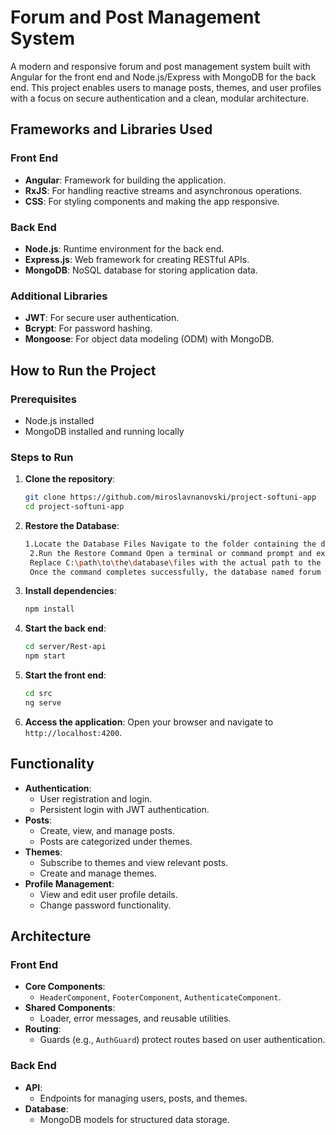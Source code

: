 # Forum and Post Management System

A modern and responsive forum and post management system built with Angular for the front end and Node.js/Express with MongoDB for the back end. This project enables users to manage posts, themes, and user profiles with a focus on secure authentication and a clean, modular architecture.

## Frameworks and Libraries Used

### Front End
- **Angular**: Framework for building the application.
- **RxJS**: For handling reactive streams and asynchronous operations.
- **CSS**: For styling components and making the app responsive.

### Back End
- **Node.js**: Runtime environment for the back end.
- **Express.js**: Web framework for creating RESTful APIs.
- **MongoDB**: NoSQL database for storing application data.

### Additional Libraries
- **JWT**: For secure user authentication.
- **Bcrypt**: For password hashing.
- **Mongoose**: For object data modeling (ODM) with MongoDB.

## How to Run the Project

### Prerequisites
- Node.js installed
- MongoDB installed and running locally

### Steps to Run

1. **Clone the repository**:
   ```bash
   git clone https://github.com/miroslavnanovski/project-softuni-app
   cd project-softuni-app
   ```
2. **Restore the Database**:
   ```bash
   1.Locate the Database Files Navigate to the folder containing the database dump files: server/resources/forum.
    2.Run the Restore Command Open a terminal or command prompt and execute the following command:mongorestore -d forum C:\path\to\the\database\files <- (example path) 
    Replace C:\path\to\the\database\files with the actual path to the folder where the database files are located.
    Once the command completes successfully, the database named forum will be restored and ready for use by the application
   ```

3. **Install dependencies**:
   ```bash
   npm install

4. **Start the back end**:
   ```bash
   cd server/Rest-api
   npm start
   ```

5. **Start the front end**:
   ```bash
   cd src
   ng serve
   ```

6. **Access the application**:
   Open your browser and navigate to `http://localhost:4200`.

## Functionality

- **Authentication**:
  - User registration and login.
  - Persistent login with JWT authentication.
- **Posts**:
  - Create, view, and manage posts.
  - Posts are categorized under themes.
- **Themes**:
  - Subscribe to themes and view relevant posts.
  - Create and manage themes.
- **Profile Management**:
  - View and edit user profile details.
  - Change password functionality.

## Architecture

### Front End
- **Core Components**:
  - `HeaderComponent`, `FooterComponent`, `AuthenticateComponent`.
- **Shared Components**:
  - Loader, error messages, and reusable utilities.
- **Routing**:
  - Guards (e.g., `AuthGuard`) protect routes based on user authentication.

### Back End
- **API**:
  - Endpoints for managing users, posts, and themes.
- **Database**:
  - MongoDB models for structured data storage.


